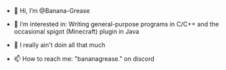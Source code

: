 - 👋 Hi, I’m @Banana-Grease

- 👀 I’m interested in: Writing general-purpose programs in C/C++ and the occasional spigot (Minecraft) plugin in Java

- 🌱 I really ain't doin all that much

- 📫 How to reach me: "bananagrease." on discord

<!---
Banana-Grease/Banana-Grease is a ✨ special ✨ repository because its `README.md` (this file) appears on your GitHub profile.
You can click the Preview link to take a look at your changes.
--->
